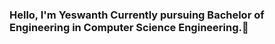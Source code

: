 ### Hello, I'm Yeswanth Currently pursuing Bachelor of Engineering in Computer Science Engineering.👋

<!--
- 🔭 I’m currently working on dream to get good job
- 🌱 I’m currently learning python
- 👯 I’m looking to collaborate on Linkedin
- 🤔 I’m looking for help with the Software Development
- 💬 Ask me about any tech related stuffs
- 📫 How to reach me: Insta -@yeswanthsv8
- 😄 Pronouns: He/His
- ⚡ Fun fact: I hate covid-19
-->
